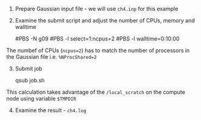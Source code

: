 1. Prepare Gaussian input file - we will use `ch4.inp` for this example

2. Examine the submit script and adjust the number of CPUs, memory and walltime

      #PBS -N g09
      #PBS -l select=1:ncpus=2
      #PBS -l walltime=0:10:00

The numbef of CPUs (`ncpus=2`) has to match the number of 
processors in the Gaussian file i.e. `%NProcShared=2`

3. Submit job

      qsub job.sh 

This calculation takes advantage of the `/local_scratch` on the compute
node using variable `$TMPDIR`

4. Examine the result - `ch4.log`


